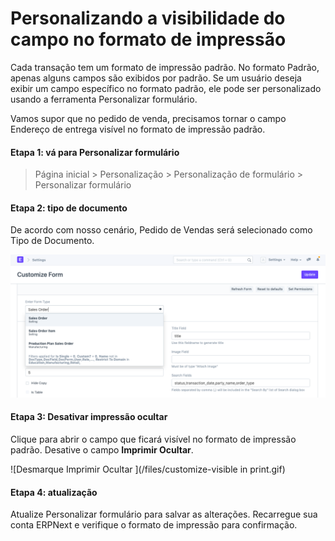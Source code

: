# Personalizando a visibilidade do campo no formato de impressão


Cada transação tem um formato de impressão padrão. No formato Padrão, apenas alguns campos são exibidos por padrão. Se um usuário deseja exibir um campo específico no formato padrão, ele pode ser personalizado usando a ferramenta Personalizar formulário.


Vamos supor que no pedido de venda, precisamos tornar o campo Endereço de entrega visível no formato de impressão padrão.


#### Etapa 1: vá para Personalizar formulário



> 
> Página inicial > Personalização > Personalização de formulário > Personalizar formulário
> 
> 
> 


#### Etapa 2: tipo de documento


De acordo com nosso cenário, Pedido de Vendas será selecionado como Tipo de Documento.


![Tipo de documento](/files/customize-make-fields-visible.png)


#### Etapa 3: Desativar impressão ocultar


Clique para abrir o campo que ficará visível no formato de impressão padrão. Desative o campo **Imprimir Ocultar**.


![Desmarque Imprimir Ocultar ](/files/customize-visible in print.gif)


#### Etapa 4: atualização


Atualize Personalizar formulário para salvar as alterações. Recarregue sua conta ERPNext e verifique o formato de impressão para confirmação.

